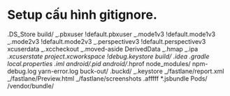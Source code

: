 # Setup cấu hình gitignore.

.DS_Store
build/
_.pbxuser
!default.pbxuser
_.mode1v3
!default.mode1v3
_.mode2v3
!default.mode2v3
_.perspectivev3
!default.perspectivev3
xcuserdata
_.xccheckout
_.moved-aside
DerivedData
_.hmap
_.ipa
_.xcuserstate
project.xcworkspace
!debug.keystore
build/
.idea
.gradle
local.properties
_.iml
android/_.pid
android/_.hprof
node_modules/
npm-debug.log
yarn-error.log
buck-out/
\.buckd/
_.keystore
_/fastlane/report.xml
_/fastlane/Preview.html
_/fastlane/screenshots
.afffff
\*.jsbundle
Pods/
/vendor/bundle/
